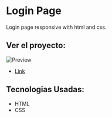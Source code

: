 # Login Page
Login page responsive with html and css.

## Ver el proyecto:
![Preview](https://repository-images.githubusercontent.com/264323778/154ef580-9860-11ea-8f07-8ee79a5c068b)
* [Link](https://andresparrago.github.io/login-page/)

## Tecnologias Usadas: 

* HTML
* CSS
